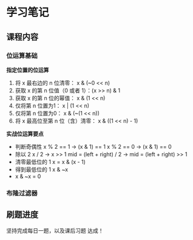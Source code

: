 # 学习笔记

## 课程内容

### 位运算基础
**指定位置的位运算**
1. 将 x 最右边的 n 位清零： x & (~0 << n)
2. 获取 x 的第 n 位值（0 或者 1）：(x >> n) & 1
3. 获取 x 的第 n 位的幂值： x & (1 << n)
4. 仅将第 n 位置为1： x | (1 << n)
5. 仅将第 n 位置为0： x & (~(1 << n))
6. 将 x 最高位至第 n 位（含）清零： x & ((1 << n) - 1)


**实战位运算要点**
- 判断奇偶性
x % 2 == 1 -> (x & 1) == 1
x % 2 == 0 -> (x & 1) == 0
- 除以 2
x / 2 -> x >> 1
mid = (left + right) / 2 -> mid = (left + right) >> 1
- 清零最低位的 1
x = x & (x - 1)
- 得到最低位的 1
x & ~x
-  x & ~x = 0

### 布隆过滤器



## 刷题进度
坚持完成每日一题，以及课后习题 达成！
